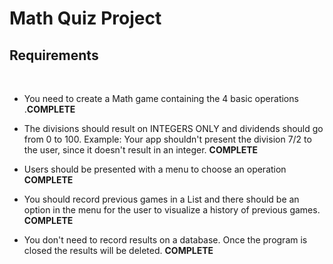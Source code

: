 # Math Quiz Project

## Requirements
<br>

- You need to create a Math game containing the 4 basic operations .<strong>COMPLETE</strong>

- The divisions should result on INTEGERS ONLY and dividends should go from 0 to 100. Example: Your app shouldn't present the division 7/2 to the user, since it doesn't result in an integer. <strong>COMPLETE</strong>

- Users should be presented with a menu to choose an operation <strong>COMPLETE</strong>

- You should record previous games in a List and there should be an option in the menu for the user to visualize a history of previous games. <strong>COMPLETE</strong>

- You don't need to record results on a database. Once the program is closed the results will be deleted. <strong>COMPLETE</strong>

